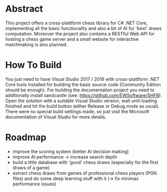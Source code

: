 # Abstract

This project offers a cross-plattform chess library for C# .NET Core, implementing all the basic functionality and also a bit of AI for 'best' draws computation. Moreover the project also contains a RESTful Web API for hosting a chess game server and a small website for interactive matchmaking is also planned.

# How To Build

You just need to have Visual Studio 2017 / 2019 with cross-plattform .NET Core tools installed for building the basic source code (Community Edition should be enough). For building the documentation project you need to additionally install sandcastle (see: https://github.com/EWSoftware/SHFB). Open the solution with a suitable Visual Studio version, wait until loading finished and hit the build button (either Release or Debug mode as usual). There were no special build settings made, so just visit the Microsoft documentation of Visual Studio for more details.

# Roadmap

- improve the scoring system (better AI decision making)
- improve AI performance -> increase search depth
- build a little database with 'good' chess draws (especially for the first draws of a game)
- extract chess draws from games of professional chess players (PGN files) and do some deep learning stuff with it (-> fix minimax performance issues)